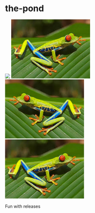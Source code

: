 # the-pond

![](https://www.gardeningknowhow.com/wp-content/uploads/2012/06/backyard-water-garden.jpg)
![](https://github.com/goosesnest/the-pond/blob/master/frog2.jpeg?raw=true)![](https://github.com/goosesnest/the-pond/blob/master/frog.jpeg?raw=true)![](https://github.com/goosesnest/the-pond/blob/master/frog2.jpeg?raw=true)

Fun with releases
